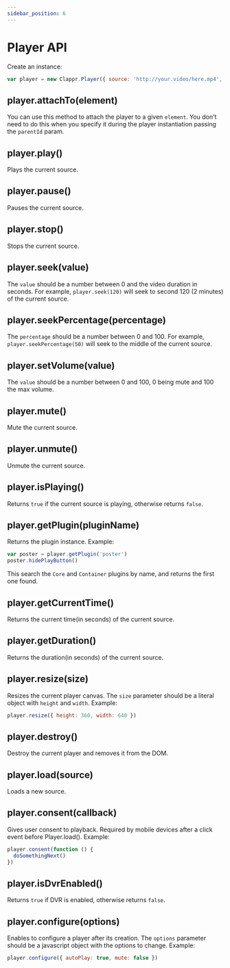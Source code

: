 ```yaml
---
sidebar_position: 6
---
```


# Player API

Create an instance:

```javascript
var player = new Clappr.Player({ source: 'http://your.video/here.mp4', parentId: '#player' })
```

## player.attachTo(element)

You can use this method to attach the player to a given `element`. You don't need to do this when you specify it during the player instantiation passing the `parentId` param.

## player.play()

Plays the current source.

## player.pause()

Pauses the current source.

## player.stop()

Stops the current source.

## player.seek(value)

The `value` should be a number between 0 and the video duration in seconds. For example, `player.seek(120)` will seek to second 120 (2 minutes) of the current source.

## player.seekPercentage(percentage)

The `percentage` should be a number between 0 and 100. For example, `player.seekPercentage(50)` will seek to the middle of the current source.

## player.setVolume(value)

The `value` should be a number between 0 and 100, 0 being mute and 100 the max volume.

## player.mute()

Mute the current source.

## player.unmute()

Unmute the current source.

## player.isPlaying()

Returns `true` if the current source is playing, otherwise returns `false`.

## player.getPlugin(pluginName)

Returns the plugin instance. Example:

```javascript
var poster = player.getPlugin('poster')
poster.hidePlayButton()
```

This search the `Core` and `Container` plugins by name, and returns the first one found.

## player.getCurrentTime()

Returns the current time(in seconds) of the current source.

## player.getDuration()

Returns the duration(in seconds) of the current source.

## player.resize(size)

Resizes the current player canvas. The `size` parameter should be a literal object with `height` and `width`. Example:

```javascript
player.resize({ height: 360, width: 640 })
```

## player.destroy()

Destroy the current player and removes it from the DOM.

## player.load(source)

Loads a new source.

## player.consent(callback)

Gives user consent to playback. Required by mobile devices after a click event before Player.load(). Example:

```javascript
player.consent(function () {
  doSomethingNext()
})
```

## player.isDvrEnabled()

Returns `true` if DVR is enabled, otherwise returns `false`.

## player.configure(options)

Enables to configure a player after its creation. The `options` parameter should be a javascript object with the options to change. Example:

```javascript
player.configure({ autoPlay: true, mute: false })
```

